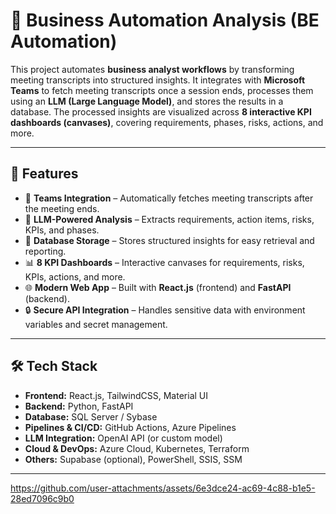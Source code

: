# 🧩 Business Automation Analysis (BE Automation)  

This project automates **business analyst workflows** by transforming meeting transcripts into structured insights. It integrates with **Microsoft Teams** to fetch meeting transcripts once a session ends, processes them using an **LLM (Large Language Model)**, and stores the results in a database. The processed insights are visualized across **8 interactive KPI dashboards (canvases)**, covering requirements, phases, risks, actions, and more.  

---

## 🚀 Features  
- 🔗 **Teams Integration** – Automatically fetches meeting transcripts after the meeting ends.  
- 🧠 **LLM-Powered Analysis** – Extracts requirements, action items, risks, KPIs, and phases.  
- 💾 **Database Storage** – Stores structured insights for easy retrieval and reporting.  
- 📊 **8 KPI Dashboards** – Interactive canvases for requirements, risks, KPIs, actions, and more.  
- 🌐 **Modern Web App** – Built with **React.js** (frontend) and **FastAPI** (backend).  
- 🔒 **Secure API Integration** – Handles sensitive data with environment variables and secret management.  

---

## 🛠️ Tech Stack  
- **Frontend:** React.js, TailwindCSS, Material UI  
- **Backend:** Python, FastAPI  
- **Database:** SQL Server / Sybase  
- **Pipelines & CI/CD:** GitHub Actions, Azure Pipelines  
- **LLM Integration:** OpenAI API (or custom model)  
- **Cloud & DevOps:** Azure Cloud, Kubernetes, Terraform  
- **Others:** Supabase (optional), PowerShell, SSIS, SSM  

---


https://github.com/user-attachments/assets/6e3dce24-ac69-4c88-b1e5-28ed7096c9b0

